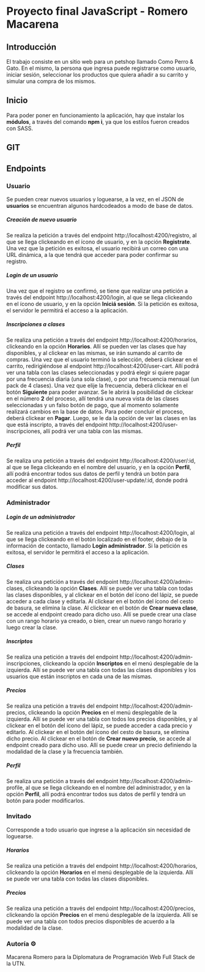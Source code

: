 # Proyecto final JavaScript - Romero Macarena

## Introducción
El trabajo consiste en un sitio web para un petshop llamado Como Perro & Gato. En el mismo, la persona que ingresa puede registrarse como usuario, iniciar sesión, seleccionar los productos que quiera añadir a su carrito y simular una compra de los mismos.

## Inicio 
Para poder poner en funcionamiento la aplicación, hay que instalar los **módulos**, a través del comando **npm i**, ya que los estilos fueron creados con SASS. 

## GIT

## Endpoints

### Usuario
Se pueden crear nuevos usuarios y loguearse, a la vez, en el JSON de **usuarios** se encuentran algunos hardcodeados a modo de base de datos.

##### Creación de nuevo usuario
Se realiza la petición a través del endpoint http://localhost:4200/registro, al que se llega clickeando en el ícono de usuario, y en la opción **Registrate**.
Una vez que la petición es exitosa, el usuario recibirá un correo con una URL dinámica, a la que tendrá que acceder para poder confirmar su registro.
##### Login de un usuario
Una vez que el registro se confirmó, se tiene que realizar una petición a través del endpoint http://localhost:4200/login, al que se llega clickeando en el ícono de usuario, y en la opción **Iniciá sesión**.
Si la petición es exitosa, el servidor le permitirá el acceso a la aplicación.
##### Inscripciones a clases
Se realiza una petición a través del endpoint http://localhost:4200/horarios, clickeando en la opción **Horarios**. Allí se pueden ver las clases que hay disponibles, y al clickear en las mismas, se irán sumando al carrito de compras. Una vez que el usuario terminó la selección, deberá clickear en el carrito, redirigiéndose al endpoint http://localhost:4200/user-cart. Allí podrá ver una tabla con las clases seleccionadas y podrá elegir si quiere pagar por una frecuencia diaria (una sola clase), o por una frecuencia mensual (un pack de 4 clases). Una vez que elije la frecuencia, deberá clickear en el botón **Siguiente** para poder avanzar. Se le abrirá la posibilidad de clickear en el número **2** del proceso, allí tendrá una nueva vista de las clases seleccionadas y un falso botón de pago, que al momento solamente realizará cambios en la base de datos. Para poder concluir el proceso, deberá clickear en **Pagar**. Luego, se le da la opción de ver las clases en las que está inscripto, a través del endpoint http://localhost:4200/user-inscripciones, allí podrá ver una tabla con las mismas.
##### Perfil
Se realiza una petición a través del endpoint http://localhost:4200/user/:id, al que se llega clickeando en el nombre del usuario, y en la opción **Perfil**, allí podrá encontrar todos sus datos de perfil y tendrá un botón para acceder al endpoint http://localhost:4200/user-update/:id, donde podrá modificar sus datos.


### Administrador

##### Login de un administrador
Se realiza una petición a través del endpoint http://localhost:4200/login, al que se llega clickeando en el botón localizado en el footer, debajo de la información de contacto, llamado **Login administrador**. Si la petición es exitosa, el servidor le permitirá el acceso a la aplicación.
##### Clases
Se realiza una petición a través del endpoint http://localhost:4200/admin-clases, clickeando la opción **Clases**. Allí se puede ver una tabla con todas las clases disponibles, y al clickear en el botón del ícono del lápiz, se puede acceder a cada clase y editarla. Al clickear en el botón del ícono del cesto de basura, se elimina la clase. Al clickear en el botón de **Crear nueva clase**, se accede al endpoint creado para dicho uso. Allí se puede crear una clase con un rango horario ya creado, o bien, crear un nuevo rango horario y luego crear la clase.
##### Inscriptos
Se realiza una petición a través del endpoint http://localhost:4200/admin-inscripciones, clickeando la opción **Inscriptos** en el menú desplegable de la izquierda. Allí se puede ver una tabla con todas las clases disponibles y los usuarios que están inscriptos en cada una de las mismas.
##### Precios
Se realiza una petición a través del endpoint http://localhost:4200/admin-precios, clickeando la opción **Precios** en el menú desplegable de la izquierda. Allí se puede ver una tabla con todos los precios disponibles, y al clickear en el botón del ícono del lápiz, se puede acceder a cada precio y editarlo. Al clickear en el botón del ícono del cesto de basura, se elimina dicho precio. Al clickear en el botón de **Crear nuevo precio**, se accede al endpoint creado para dicho uso. Allí se puede crear un precio definiendo la modalidad de la clase y la frecuencia también.
##### Perfil
Se realiza una petición a través del endpoint http://localhost:4200/admin-profile, al que se llega clickeando en el nombre del administrador, y en la opción **Perfil**, allí podrá encontrar todos sus datos de perfil y tendrá un botón para poder modificarlos.


### Invitado
Corresponde a todo usuario que ingrese a la aplicación sin necesidad de loguearse.

##### Horarios
Se realiza una petición a través del endpoint http://localhost:4200/horarios, clickeando la opción **Horarios** en el menú desplegable de la izquierda. Allí se puede ver una tabla con todas las clases disponibles.
##### Precios
Se realiza una petición a través del endpoint http://localhost:4200/precios, clickeando la opción **Precios** en el menú desplegable de la izquierda. Allí se puede ver una tabla con todos precios disponibles de acuerdo a la modalidad de la clase.

### Autoría ⚙
Macarena Romero para la Diplomatura de Programación Web Full Stack de la UTN.

